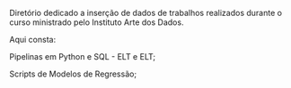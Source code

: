 Diretório dedicado a inserção de dados de trabalhos realizados durante o curso ministrado
pelo Instituto Arte dos Dados. 

Aqui consta:

Pipelinas em Python e SQL - ELT e ELT;

Scripts de Modelos de Regressão;
